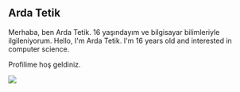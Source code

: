 ## Arda Tetik

Merhaba, ben Arda Tetik. 16 yaşındayım ve bilgisayar bilimleriyle ilgileniyorum.
Hello, I'm Arda Tetik. I'm 16 years old and interested in computer science.

Profilime hoş geldiniz.

![](https://komarev.com/ghpvc/?username=ardatetikbey)
